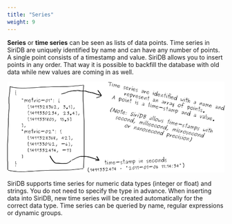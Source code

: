 ```yaml
---
title: "Series"
weight: 9
---
```


**Series** or **time series** can be seen as lists of data points. Time series in SiriDB are uniquely identified by name and can have any number of points. A single point consists of a timestamp and value. SiriDB allows you to insert points in any order. That way it is possible to backfill the database with old data while new values are coming in as well.

![Time series](../../images/time-series.png)

SiriDB supports time series for numeric data types (integer or float) and strings. You do not need to specify the type in advance. When inserting data into SiriDB, new time series will be created automatically for the correct data type. Time series can be queried by name, regular expressions or dynamic groups.